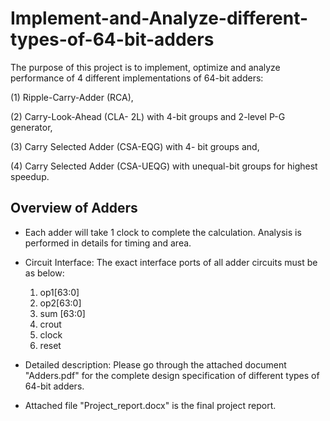 # Implement-and-Analyze-different-types-of-64-bit-adders

The purpose of this project is to implement, optimize and analyze performance of 4 different implementations of 64-bit adders: 

(1) Ripple-Carry-Adder (RCA), 

(2) Carry-Look-Ahead (CLA- 2L) with 4-bit groups and 2-level P-G generator, 

(3) Carry Selected Adder (CSA-EQG) with 4- bit groups and,

(4) Carry Selected Adder (CSA-UEQG) with unequal-bit groups for highest speedup.

## Overview of Adders

* Each adder will take 1 clock to complete the calculation. Analysis is performed in details for timing and area.

* Circuit Interface: The exact interface ports of all adder circuits must be as below: 
  1. op1[63:0]
  2. op2[63:0]
  3. sum [63:0]
  4. crout 
  5. clock 
  6. reset
  
* Detailed description: Please go through the attached document "Adders.pdf" for the complete design specification of different types of 64-bit adders.

* Attached file "Project_report.docx" is the final project report.
